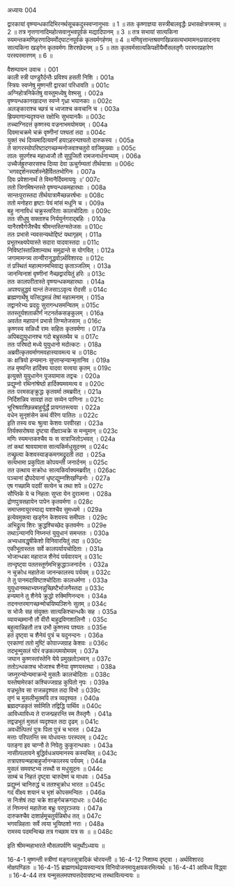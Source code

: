 अध्यायः 004

द्वारकायां वृष्ण्यन्धकादिभिरनर्थसूचकदुस्स्वप्नानुभवः ॥ 1 ॥ ततः कृष्णाज्ञया सस्त्रीबालवृद्धैः प्रभासक्षेत्रगमनम् ॥ 2 ॥ तत्र नृत्तगानादिमहोत्सवानुभवपूर्वकं मद्यादिपानम् ॥ 3 ॥ तत्र सभायां सात्यकिना स्यमन्तकमणिहरणादिमर्मोद्घाटनपूर्वकं कृतवर्मगर्हणम् ॥ 4 ॥ मणिवृत्तान्तश्रवणखिन्नसत्यभामामनःप्रसादनाय सात्यकिना खड्गेन कृतवर्मणः शिरश्छेदनम् ॥ 5 ॥ ततः कृतवर्मसात्यकिपक्षीयैर्मौसलतृणैः परस्परप्रहारेण परस्परमारणम् ॥ 6 ॥

वैशम्पायन उवाच ।	001  
काली स्त्री पाण्डुरैर्दन्तैः प्रविश्य हसती निशि ।	001a  
स्त्रियः स्वप्नेषु मुष्णन्ती द्वारकां परिधावति ॥	001c  
अग्निहोत्रनिकेतेषु वास्तुमध्येषु वेश्मसु ।	002a  
वृष्ण्यन्धकानखादन्त स्वप्ने गृध्रा भयानकाः ॥	002c  
अलङ्काराश्च च्छत्रं च ध्वजाश्च कवचानि च ।	003a  
ह्रियमाणान्यदृश्यन्त रक्षोभिः सुभयानकैः ॥	003c  
तच्चाग्निदत्तं कृष्णस्य वज्रनाभमयोमयम् ।	004a  
दिवमाचक्रमे चक्रं वृष्णीनां पश्यतां तदा ॥	004c  
युक्तं रथं दिव्यमादित्यवर्णं हयाऽहरन्पश्यतो दारुकस्य ।	005a  
ते सागरस्योपरिष्टादगच्छन्मनोजवाश्चतुरो वाजिमुख्याः ॥	005c  
तालः सुपर्णश्च महाध्वजौ तौ सुपूजितौ रामजनार्धनाभ्याम् ।	006a  
उच्चैर्जह्रुरप्सरसश्च दिव्या देवा ऊचुर्गम्यतां तीर्थयात्राः ॥	006c  
`भगवद्दर्शनस्पर्शस्नेहैर्विततभोगिनः ।	007a  
दिवः प्रवेशानार्थं ते विमानैर्दिवमाययुः ॥'	007c  
ततो जिगमिषन्तस्ते वृष्ण्यन्धकमहारथाः ।	008a  
सान्तःपुरास्तदा तीर्थयात्रामैच्छन्नरर्षभाः ॥	008c  
ततो मनोहरा हृष्टाः पेयं मांसं मधूनि च ।	009a  
बहु नानाविधं चक्रुस्त्वरिताः कालचोदिताः ॥	009c  
ततः सीधुषु सक्ताश्च निर्ययुर्नगराद्बहिः ।	010a  
यानैरश्वैर्गजैश्चैव श्रीमन्तस्तिग्मतेजसः ॥	010c  
ततः प्रभासे न्यवसन्यथोद्दिष्टं यथागृहम् ।	011a  
प्रभूतभक्ष्यपेयास्ते सदारा यादवास्तदा ॥	011c  
निविष्टांस्तान्निशाम्याथ समुद्रान्ते स योगवित् ।	012a  
जगामामन्त्र्य तान्वीरानुद्धवोऽर्थविशारदः ॥	012c  
तं प्रस्थितं महात्मानमभिवाद्य कृताञ्जलिम् ।	013a  
जानन्विनाशं वृष्णीनां नैच्छद्वारयितुं हरिः ॥	013c  
ततः कालपरीतास्ते वृष्ण्यन्धकमहारथाः ।	014a  
अपश्यन्नुद्धवं यान्तं तेजसाऽऽवृत्य रोदसी ॥	014c  
ब्राह्मणार्थेषु यत्सिद्धमन्नं तेषां महात्मनाम् ।	015a  
तद्वानरेभ्यः प्रददुः सुरागन्धसमन्वितम् ॥	015c  
ततस्तूर्यशताकीर्णं नटनर्तकसङ्कुलम् ।	016a  
अवर्तत महापानं प्रभासे तिग्मतेजसाम् ॥	016c  
कृष्णस्य सन्निधौ रामः सहितः कृतवर्मणा ।	017a  
अपिबद्युयुधानश्च गदो बभ्रुस्तथैव च ॥	017c  
ततः परिषदो मध्ये युयुधानो मदोत्कटः ।	018a  
अब्रवीत्कृतवर्माणमवहास्यावमत्य च ॥	018c  
कः क्षत्रियो हन्यमानः सुप्तान्हन्यान्मृतानिव ।	019a  
तन्न मृष्यन्ति हार्दिक्य यादवा यत्त्वया कृतम् ॥	019c  
इत्युक्ते युयुधानेन पूजयामास तद्वचः ।	020a  
प्रद्युम्नो रथिनांश्रेष्ठो हार्दिक्यमवमत्य व ॥	020c  
ततः परमसङ्क्रुद्धः कृतवर्मा तमब्रवीत् ।	021a  
निर्दिशन्निव सावज्ञं तदा सव्येन पाणिना ॥	021c  
भूरिश्रवाश्छिन्नबाहुर्युर्द्धे प्रायगतस्त्वया ।	022a  
वधेन सुनृशंसेन कथं वीरेण पातितः ॥	022c  
इति तस्य वचः श्रुत्वा केशवः परवीरहा ।	023a  
तिर्यक्सरोषया दृष्ट्या वीक्षाञ्चक्रे स मन्युमान् ॥	023c  
मणिः स्यमन्तकश्चैव यः स सत्राजितोऽभवत् ।	024a  
तां कथां श्रावयामास सात्यकिर्मधुसूदनम् ॥	024c  
तच्छ्रुत्वा केशवस्याङ्कमगमद्रुदती तदा ।	025a  
सत्यभामा प्रकुपिता कोपयन्ती जनार्दनम् ॥	025c  
तत उत्थाय सक्रोधः सात्यकिर्वाक्यमब्रवीत् ।	026ac  
पञ्चानां द्रौपदेयानां धृष्टद्युम्नशिखण्डिनोः ।	027a  
एष गच्छामि पदवीं सत्येन च तथा शपे ॥	027c  
सौप्तिके ये च निहताः सुप्ता येन दुरात्मना ।	028a  
द्रोणपुत्रसहायेन पापेन कृतवर्मणा ॥	028c  
समाप्तमायुरस्याद्य यशश्चैव सुमध्यमे ।	029a  
इत्येवमुक्त्वा खड्गेन केशवस्य समीपतः ।	029c  
अभिद्रुत्य शिरः क्रुद्धश्चिच्छेद कृतवर्मणः ॥	029e  
तथाऽन्यानपि निघ्नन्तं युयुधानं समन्ततः ।	030a  
अभ्यधावद्धृषीकेशो विनिवारयितुं तदा ॥	030c  
एकीभूतास्ततः सर्वे कालपर्यायचोदिताः ।	031a  
भोजान्धका महाराज शैनेयं पर्यवारयन् ॥	031c  
तान्दृष्ट्वा पततस्तूर्णमभिक्रुद्धाञ्जनार्दनः ।	032a  
न चुक्रोध महातेजा जानन्कालस्य पर्ययम् ॥	032c  
ते तु पानमदाविष्टाश्चोदिताः कालधर्मणा ।	033a  
युयुधानमथाभ्यघ्नन्नुच्छिष्टैर्भाजनैस्तदा ॥	033c  
हन्यमाने तु शैनेये क्रुद्धो रुक्मिणिनन्दनः ।	034a  
तदनन्तरमागच्छन्मोचयिष्यञ्शिनेः सुतम् ॥	034c  
स भोजैः सह संयुक्तः सात्यकिश्चान्धकैः सह ।	035a  
व्यायच्छमानौ तौ वीरौ बाहुद्रविणशालिनौ ।	035c  
बहुत्वान्निहतौ तत्र उभौ कुष्णस्य पश्यतः ॥	035e  
हतं दृष्ट्वा च शैनेयं पुत्रं च यदुनन्दनः ।	036a  
एरकाणां ततो मुष्टिं कोपाज्जग्राह केशवः ॥	036c  
तदभून्मुसलं घोरं वज्रकल्पमयोमयम् ।	037a  
जघान कुष्णस्तांस्तेनि येये प्रमुखतोऽभवन् ॥	037c  
ततोऽन्धकाश्च भोजाश्च शैनेया वृष्णयस्तथा ।	038a  
जघ्नुरन्योन्यमाक्रन्दे मुसलैः कालचोदिताः ॥	038c  
यस्तेषामेरकां कश्चिज्जग्राह कुपितो नृपः ।	039a  
वज्रभूतेव सा राजन्नदृश्यत तदा विभो ॥	039c  
तृणं च मुसलीभूतमपि तत्र व्यदृश्यत ।	040a  
ब्रह्मदण्डकृतं सर्वमिति तद्विद्धि पार्थिव ॥	040c  
आविध्याविध्य ते राजन्प्रहरन्ति स्म तैस्तृणैः ।	041a  
तद्वज्रभूतं मुसलं व्यदृश्यत तदा दृढम् ॥	041c  
अवधीत्पितरं पुत्रः पिता पुत्रं च भारत ।	042a  
मत्ताः परिपतन्ति स्म योधयन्तः परस्परम् ॥	042c  
पतङ्गा इव चाग्नौ ते निपेतुः कुकुरान्धकाः ।	043a  
नासीत्पलायने बुद्धिर्वधअयमानस्य कस्यचित् ॥	043c  
तत्रापश्यन्महाबाहुर्जानन्कालस्य पर्ययम् ।	044a  
मुसलं समवष्टभ्य तस्थौ स मधुसूदनः ॥	044c  
साम्बं च निहतं दृष्ट्वा चारुदेष्णं च माधवः ।	045a  
प्रद्युम्नं चानिरुद्धं च ततश्चुक्रोध भारत ॥	045c  
गदं वीक्ष्य शयानं च भृशं कोपसमन्वितः ।	046a  
स निःशेषं तदा चक्रे शार्ङ्गचक्रगदाधरः ॥	046c  
तं निघ्नन्तं महातेजा बभ्रुः परपुरञ्जयः ।	047a  
दारुकश्चैव दाशार्हमूचतुर्यन्निबोध तत् ॥	047c  
भगवन्निहताः सर्वे त्वया भूयिष्ठशो नराः ।	048a  
रामस्य पदमन्विच्छ तत्र गच्छाम यत्र सः ॥ ॥	048c  

इति श्रीमन्महाभारते मौसलपर्वणि चतुर्थोऽध्यायः ॥

16-4-1 मुष्णन्ती स्त्रीणां मङ्गलसूत्रादिकं चोरयन्ती ॥ 16-4-12 निशाम्य दृष्ट्वा । अर्थविशारदः मोक्षपण्डितः ॥ 16-4-15 ब्राह्मणार्थद्रव्यस्यान्यत्र विनियोजनमायुःक्षयकरमित्यर्थः ॥ 16-4-41 आविध्य विद्ध्वा ॥ 16-4-44 तत्र यन्मुसलमपश्यत्तदेवावष्टभ्य तस्थावित्यन्वयः ॥
